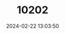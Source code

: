 ---
title: "10202"
category: "Histiotus montanus"
draft: false
date: 2024-02-22 13:03:50
languages:
  English: ["Small Big-eared Brown Bat"]
---